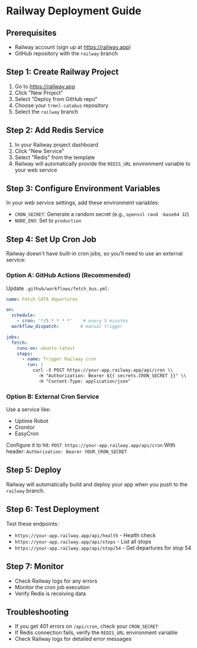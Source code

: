 # Railway Deployment Guide

## Prerequisites
- Railway account (sign up at https://railway.app)
- GitHub repository with the `railway` branch

## Step 1: Create Railway Project
1. Go to https://railway.app
2. Click "New Project"
3. Select "Deploy from GitHub repo"
4. Choose your `trmnl-catabus` repository
5. Select the `railway` branch

## Step 2: Add Redis Service
1. In your Railway project dashboard
2. Click "New Service"
3. Select "Redis" from the template
4. Railway will automatically provide the `REDIS_URL` environment variable to your web service

## Step 3: Configure Environment Variables
In your web service settings, add these environment variables:
- `CRON_SECRET`: Generate a random secret (e.g., `openssl rand -base64 32`)
- `NODE_ENV`: Set to `production`

## Step 4: Set Up Cron Job
Railway doesn't have built-in cron jobs, so you'll need to use an external service:

### Option A: GitHub Actions (Recommended)
Update `.github/workflows/fetch_bus.yml`:
```yaml
name: Fetch CATA departures

on:
  schedule:
    - cron: '*/5 * * * *'    # every 5 minutes
  workflow_dispatch:        # manual trigger

jobs:
  fetch:
    runs-on: ubuntu-latest
    steps:
      - name: Trigger Railway cron
        run: |
          curl -X POST https://your-app.railway.app/api/cron \\
            -H "Authorization: Bearer ${{ secrets.CRON_SECRET }}" \\
            -H "Content-Type: application/json"
```

### Option B: External Cron Service
Use a service like:
- Uptime Robot
- Cronitor
- EasyCron

Configure it to hit: `POST https://your-app.railway.app/api/cron`
With header: `Authorization: Bearer YOUR_CRON_SECRET`

## Step 5: Deploy
Railway will automatically build and deploy your app when you push to the `railway` branch.

## Step 6: Test Deployment
Test these endpoints:
- `https://your-app.railway.app/api/health` - Health check
- `https://your-app.railway.app/api/stops` - List all stops
- `https://your-app.railway.app/api/stop/54` - Get departures for stop 54

## Step 7: Monitor
- Check Railway logs for any errors
- Monitor the cron job execution
- Verify Redis is receiving data

## Troubleshooting
- If you get 401 errors on `/api/cron`, check your `CRON_SECRET`
- If Redis connection fails, verify the `REDIS_URL` environment variable
- Check Railway logs for detailed error messages
